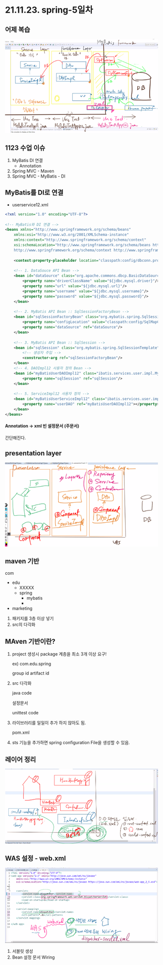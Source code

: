 # 21.11.23. spring-5일차

## 어제 복습

![](./image/1123-01.png)

## 1123 수업 이슈

1. MyBatis DI 연결
   * Annotation
2. Spring MVC - Maven
3. Spring MVC - MyBatis - DI

## MyBatis를 DI로 연결

* userservice12.xml

```xml
<?xml version="1.0" encoding="UTF-8"?>

<!-- MyBatis와 DI 연결 -->
<beans xmlns="http://www.springframework.org/schema/beans"
	xmlns:xsi="http://www.w3.org/2001/XMLSchema-instance"
	xmlns:context="http://www.springframework.org/schema/context"
	xsi:schemaLocation="http://www.springframework.org/schema/beans http://www.springframework.org/schema/beans/spring-beans.xsd
	http://www.springframework.org/schema/context http://www.springframework.org/schema/context/spring-context-4.0.xsd">
	
	<context:property-placeholder location="classpath:config/dbconn.properties"/>
	
	<!-- 1. DataSouce API Bean -->
	<bean id="dataSource" class="org.apache.commons.dbcp.BasicDataSource">
		<property name="driverClassName" value="${jdbc.mysql.driver}"/>
		<property name="url" value="${jdbc.mysql.url}"/>
		<property name="username" value="${jdbc.mysql.username}"/>
		<property name="password" value="${jdbc.mysql.password}"/>
	</bean>
	
	<!-- 2. MyBatis API Bean :: SqlSessionFactoryBean -->
	<bean id="sqlSessionFactoryBean" class="org.mybatis.spring.SqlSessionFactoryBean">
		<property name="configLocation" value="classpath:config/SqlMapConfig.xml"/>
		<property name="dataSource" ref="dataSource"/>
	</bean>
	
	<!-- 3. MyBatis API Bean :: SqlSession -->
	<bean id="sqlSession" class="org.mybatis.spring.SqlSessionTemplate">
		<!-- 생성자 주입 -->
		<constructor-arg ref="sqlSessionFactoryBean"/>
	</bean>
	<!-- 4. DAOImpl12 사용자 정의 Bean -->
	<bean id="myBatisUserDAOImpl12" class="ibatis.services.user.impl.MyBatisUserDAOImpl12">
		<property name="sqlSession" ref="sqlSession"/>
	</bean>
	
	<!-- 5. ServiceImpl12 사용자 정의 -->
	<bean id="myBatisUserServiceImpl12" class="ibatis.services.user.impl.MyBatisUserServiceImpl12">
		<property name="userDAO" ref="myBatisUserDAOImpl12"></property>
	</bean>
</beans>
```

#### Annotation -> xml 빈 설정문서 (주문서)

간단해진다.

## presentation layer

![](./image/1123-02.png)

## maven 기반

com

 - edu
   - XXXXX
   - spring
     - mybatis
     - 
 - marketing

1. 패키지를 3층 이상 넣기
2. src의 다각화

## MAven 기반이란?

1. project 생성시 package 계층을 최소 3개 이상 요구!

   ex) com.edu.spring

   group id artifact id

2. src 다각화 

   java code

   설정문서

   unittest code

3. 라이브러리를 일일이 추가 하지 않아도 됨.

   pom.xml

4. sts 기능을 추가하면 spring configuration File을 생성할 수 있음.

## 레이어 정리

![](./image/1123-03.png)



## WAS 설정 - web.xml

![](./image/1123-04.png)

1. 서블릿 생성
2. Bean 설정 문서 Wiring

